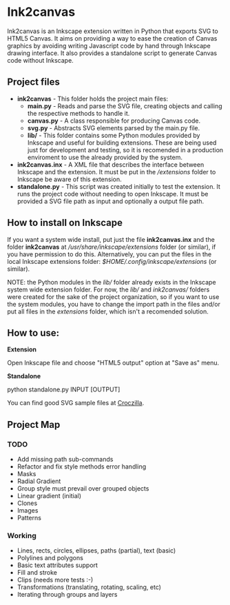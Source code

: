 # Ink2canvas

Ink2canvas is an Inkscape extension written in Python that exports SVG to HTML5 Canvas. It aims on providing a way to ease the creation of Canvas graphics by avoiding writing Javascript code by hand through Inkscape drawing interface. It also provides a standalone script to generate Canvas code without Inkscape.

## Project files
* **ink2canvas** - This folder holds the project main files:
    * **main.py** - Reads and parse the SVG file, creating objects and calling the respective methods to handle it.
    * **canvas.py** - A class responsible for producing Canvas code.
    * **svg.py** - Abstracts SVG elements parsed by the main.py file.
    * **lib/** - This folder contains some Python modules provided by Inkscape and useful for building extensions. These are being used just for development and testing, so it is recomended in a production enviroment to use the already provided by the system.
* **ink2canvas.inx** - A XML file that describes the interface between Inkscape and the extension. It must be put in the */extensions* folder to Inkscape be aware of this extension.
* **standalone.py** - This script was created initially to test the extension. It runs the project code without needing to open Inkscape. It must be provided a SVG file path as input and optionally a output file path.

## How to install on Inkscape
If you want a system wide install, put just the file **ink2canvas.inx** and the folder **ink2canvas** at */usr/share/inkscape/extensions* folder (or similar), if you have permission to do this. Alternatively, you can put the files in the local Inkscape extensions folder:  *$HOME/.config/inkscape/extensions* (or similar).

NOTE: the Python modules in the *lib/* folder already exists in the Inkscape system wide extension folder. For now, the *lib/* and *ink2canvas/* folders were created for the sake of the project organization, so if you want to use the system modules, you have to change the import path in the files and/or put all files in the *extensions* folder, which isn't a recomended solution.


## How to use:
**Extension**

Open Inkscape file and choose "HTML5 output" option at "Save as" menu.

**Standalone**

python standalone.py INPUT [OUTPUT]

You can find good SVG sample files at [Croczilla](http://croczilla.com/bits_and_pieces/svg/samples).
    
## Project Map

### TODO
* Add missing path sub-commands
* Refactor and fix style methods error handling
* Masks
* Radial Gradient 
* Group style must prevail over grouped objects
* Linear gradient (initial)
* Clones
* Images
* Patterns

### Working
* Lines, rects, circles, ellipses, paths (partial), text (basic)
* Polylines and polygons
* Basic text attributes support
* Fill and stroke
* Clips (needs more tests :-)
* Transformations (translating, rotating, scaling, etc)
* Iterating through groups and layers
